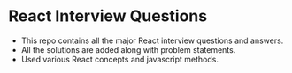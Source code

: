 # React Interview Questions

- This repo contains all the major React interview questions and answers.
- All the solutions are added along with problem statements.
- Used various React concepts and javascript methods.